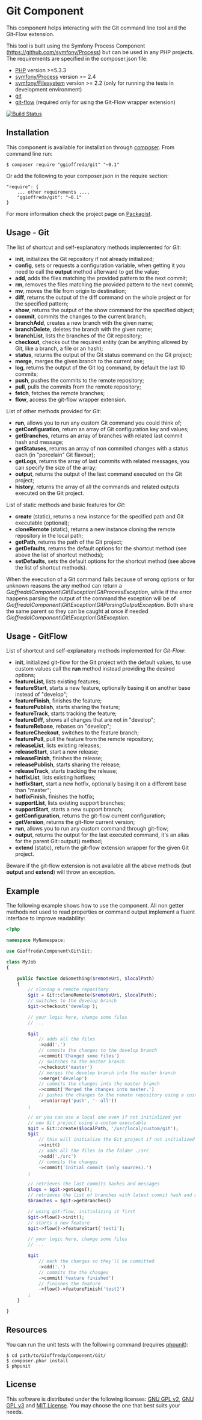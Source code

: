 Git Component
=============

This component helps interacting with the Git command line tool and the Git-Flow extension.

This tool is built using the Symfony Process Component (https://github.com/symfony/Process) but can be used in any
PHP projects. The requirements are specified in the composer.json file:

 * [PHP](http://www.php.net/) version >=5.3.3
 * [symfony/Process](http://symfony.com/doc/current/components/process.html) version >= 2.4
 * [symfony/Filesystem](http://symfony.com/doc/current/components/filesystem.html) version >= 2.2 (only for running the tests in development environment)
 * [git](http://git-scm.com/)
 * [git-flow](https://github.com/nvie/gitflow) (required only for using the Git-Flow wrapper extension)

[![Build Status](https://travis-ci.org/ggioffreda/git.svg?branch=master)](https://travis-ci.org/ggioffreda/git)

Installation
------------

This component is available for installation through [composer](https://getcomposer.org/). From command line run:

    $ composer require "ggioffreda/git" "~0.1"

Or add the following to your composer.json in the require section:

    "require": {
        ... other requirements ...,
        "ggioffreda/git": "~0.1"
    }

For more information check the project page on [Packagist](https://packagist.org/packages/ggioffreda/git).

Usage - Git
-----------

The list of shortcut and self-explanatory methods implemented for *Git*:

 * **init**, initializes the Git repository if not already initialized;
 * **config**, sets or requests a configuration variable, when getting it you need to call the **output** method afterward to get the value;
 * **add**, adds the files matching the provided pattern to the next commit;
 * **rm**, removes the files matching the provided pattern to the next commit;
 * **mv**, moves the file from origin to destination;
 * **diff**, returns the output of the diff command on the whole project or for the specified pattern;
 * **show**, returns the output of the show command for the specified object;
 * **commit**, commits the changes to the current branch;
 * **branchAdd**, creates a new branch with the given name;
 * **branchDelete**, deletes the branch with the given name;
 * **branchList**, lists the branches of the Git repository;
 * **checkout**, checks out the required entity (can be anything allowed by Git, like a branch, a file or an hash);
 * **status**, returns the output of the Git status command on the Git project;
 * **merge**, merges the given branch to the current one;
 * **log**, returns the output of the Git log command, by default the last 10 commits;
 * **push**, pushes the commits to the remote repository;
 * **pull**, pulls the commits from the remote repository;
 * **fetch**, fetches the remote branches;
 * **flow**, access the git-flow wrapper extension.

List of other methods provided for *Git*:

 * **run**, allows you to run any custom Git command you could think of;
 * **getConfiguration**, return an array of Git configuration key and values;
 * **getBranches**, returns an array of branches with related last commit hash and message;
 * **getStatuses**, returns an array of non commited changes with a status each (in "porcelain" Git flavour);
 * **getLogs**, returns the array of last commits with related messages, you can specify the size of the array;
 * **output**, returns the output of the last command executed on the Git project;
 * **history**, returns the array of all the commands and related outputs executed on the Git project.

List of static methods and basic features for *Git*:

 * **create** (static), returns a new instance for the specified path and Git executable (optional);
 * **cloneRemote** (static), returns a new instance cloning the remote repository in the local path;
 * **getPath**, returns the path of the Git project;
 * **getDefaults**, returns the default options for the shortcut method (see above the list of shortcut methods);
 * **setDefaults**, sets the default options for the shortcut method (see above the list of shortcut methods).

When the execution of a Git command fails because of wrong options or for unknown reasons the any method can return a
*Gioffreda\Component\Git\Exception\GitProcessException*, while if the error happens parsing the output of the command
the exception will be of *Gioffreda\Component\Git\Exception\GitParsingOutputException*. Both share the same parent so
they can be caught at once if needed *Gioffreda\Component\Git\Exception\GitException*.

Usage - GitFlow
---------------

List of shortcut and self-explanatory methods implemented for *Git-Flow*:

 * **init**, initialized git-flow for the Git project with the default values, to use custom values call the **run** method instead providing the desired options;
 * **featureList**, lists existing features;
 * **featureStart**, starts a new feature, optionally basing it on another base instead of "develop";
 * **featureFinish**, finishes the feature;
 * **featurePublish**, starts sharing the feature;
 * **featureTrack**, starts tracking the feature;
 * **featureDiff**, shows all changes that are not in "develop";
 * **featureRebase**, rebases on "develop";
 * **featureCheckout**, switches to the feature branch;
 * **featurePull**, pull the feature from the remote repository;
 * **releaseList**, lists existing releases;
 * **releaseStart**, start a new release;
 * **releaseFinish**, finishes the release;
 * **releasePublish**, starts sharing the release;
 * **releaseTrack**, starts tracking the release;
 * **hotfixList**, lists existing hotfixes;
 * **hotfixStart**, start a new hotfix, optionally basing it on a different base than "master";
 * **hotfixFinish**, finishes the hotfix;
 * **supportList**, lists existing support branches;
 * **supportStart**, starts a new support branch;
 * **getConfiguration**, returns the git-flow current configuration;
 * **getVersion**, returns the git-flow current version;
 * **run**, allows you to run any custom command through git-flow;
 * **output**, returns the output for the last executed command, it's an alias for the parent Git::output() method;
 * **extend** (static), return the git-flow extension wrapper for the given Git project.

Beware if the git-flow extension is not available all the above methods (but **output** and **extend**) will throw an
exception.

Example
-------

The following example shows how to use the component. All non getter methods not used to read properties or command
output implement a fluent interface to improve readability:

```php
<?php

namespace MyNamespace;

use Gioffreda\Component\Git\Git;

class MyJob
{

    public function doSomething($remoteUri, $localPath)
    {
        // cloning a remote repository
        $git = Git::cloneRemote($remoteUri, $localPath);
        // switches to the develop branch
        $git->checkout('develop');

        // your logic here, change some files
        // ...

        $git
            // adds all the files
            ->add('.')
            // commits the changes to the develop branch
            ->commit('Changed some files')
            // switches to the master branch
            ->checkout('master')
            // merges the develop branch into the master branch
            ->merge('develop')
            // commits the changes into the master branch
            ->commit('Merged the changes into master.')
            // pushes the changes to the remote repository using a custom command line
            ->run(array('push', '--all'))
        ;

        // or you can use a local one even if not initialized yet
        // new Git project using a custom executable
        $git = Git::create($localPath, '/usr/local/custom/git');
        $git
            // this will initialize the Git project if not initialized already
            ->init()
            // adds all the files in the folder ./src
            ->add('./src')
            // commits the changes
            ->commit('Initial commit (only sources).')
        ;

        // retrieves the last commits hashes and messages
        $logs = $git->getLogs();
        // retrieves the list of branches with latest commit hash and message
        $branches = $git->getBranches()

        // using git-flow, initializing it first
        $git->flow()->init();
        // starts a new feature
        $git->flow()->featureStart('test1');

        // your logic here, change some files
        // ...

        $git
            // mark the changes so they'll be committed
            ->add('.')
            // commits the the changes
            ->commit('feature finished')
            // finishes the feature
            ->flow()->featureFinish('test1')
        ;
    }

}
```

Resources
---------

You can run the unit tests with the following command (requires [phpunit](http://phpunit.de/)):

    $ cd path/to/Gioffreda/Component/Git/
    $ composer.phar install
    $ phpunit

License
-------

This software is distributed under the following licenses: [GNU GPL v2](LICENSE_GPLv2.md),
[GNU GPL v3](LICENSE_GPLv3.md) and [MIT License](LICENSE_MIT.md). You may choose the one that best suits your needs.